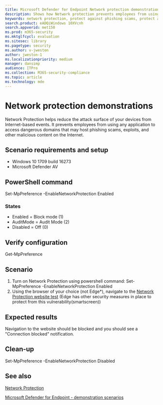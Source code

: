 ```yaml
---
title: Microsoft Defender for Endpoint Network protection demonstrations
description: Shows how Network protection prevents employees from using any application to access dangerous domains that may host phishing scams, exploits, and other malicious content on the Internet.
keywords: network protection, protect against phishing scams, protect against exploits, protect against malicious content, demonstration 
search.product: eADQiWindows 10XVcnh
search.appverid: met150
ms.prod: m365-security
ms.mktglfcycl: evaluation
ms.sitesec: library
ms.pagetype: security
ms.author: v-jweston
author: jweston-1
ms.localizationpriority: medium
manager: dansimp
audience: ITPro
ms.collection: M365-security-compliance
ms.topic: article
ms.technology: mde
---
```


# Network protection demonstrations

Network Protection helps reduce the attack surface of your devices from Internet-based events. It prevents employees from using any application to access dangerous domains that may host phishing scams, exploits, and other malicious content on the Internet.

## Scenario requirements and setup

- Windows 10 1709 build 16273
- Microsoft Defender AV

## PowerShell command

Set-MpPreference -EnableNetworkProtection Enabled
### States
- Enabled = Block mode (1)
- AuditMode = Audit Mode (2)
- Disabled = Off (0)

## Verify configuration

Get-MpPreference

## Scenario

1. Turn on Network Protection using powershell command: Set-MpPreference -EnableNetworkProtection Enabled
2. Using the browser of your choice (not Edge*), navigate to the [Network Protection website test](https://smartscreentestratings2.net/) (Edge has other security measures in place to protect from this vulnerability(smartscreen))

## Expected results

Navigation to the website should be blocked and you should see a "Connection blocked" notification.

## Clean-up

Set-MpPreference -EnableNetworkProtection Disabled

## See also

[Network Protection](/windows/threat-protection/windows-defender-exploit-guard/network-protection-exploit-guard?ocid=wd-av-demo-np-bottom)

[Microsoft Defender for Endpoint - demonstration scenarios](defender-endpoint-demonstrations.md)
